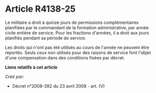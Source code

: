 # Article R4138-25

Le militaire a droit à quinze jours de permissions complémentaires planifiées par le commandant de la formation
administrative, par année civile entière de service. Pour les fractions d'années, il a droit aux jours planifiés pendant sa
période de service.

Les droits qui n'ont pas été utilisés au cours de l'année ne peuvent être reportés. Seuls ceux non utilisés pour des raisons
de service font l'objet d'une compensation dans des conditions fixées par décret.

**Liens relatifs à cet article**

_Créé par_:

  - Décret n°2008-392 du 23 avril 2008 - art. (V)
